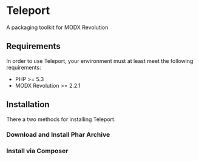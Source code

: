 # Teleport

A packaging toolkit for MODX Revolution

## Requirements

In order to use Teleport, your environment must at least meet the following requirements:

* PHP >= 5.3
* MODX Revolution >= 2.2.1

## Installation

There a two methods for installing Teleport.

### Download and Install Phar Archive

### Install via Composer



